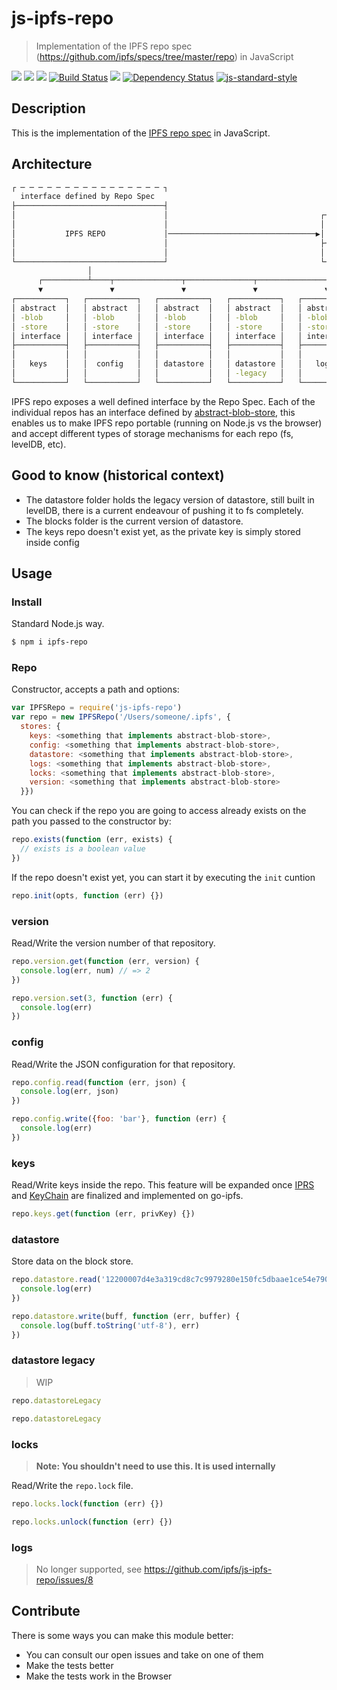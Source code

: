 js-ipfs-repo
============

> Implementation of the IPFS repo spec (https://github.com/ipfs/specs/tree/master/repo) in JavaScript

[![](https://img.shields.io/badge/made%20by-Protocol%20Labs-blue.svg?style=flat-square)](http://ipn.io) [![](https://img.shields.io/badge/project-IPFS-blue.svg?style=flat-square)](http://ipfs.io/) [![](https://img.shields.io/badge/freenode-%23ipfs-blue.svg?style=flat-square)](http://webchat.freenode.net/?channels=%23ipfs) [![Build Status](https://travis-ci.org/ipfs/js-ipfs-repo.svg)](https://travis-ci.org/ipfs/js-ipfs-repo) ![](https://img.shields.io/badge/coverage-86%25-yellow.svg?style=flat-square) [![Dependency Status](https://david-dm.org/diasdavid/js-peer-id.svg?style=flat-square)](https://david-dm.org/ipfs/js-ipfs-repo) [![js-standard-style](https://img.shields.io/badge/code%20style-standard-brightgreen.svg?style=flat-square)](https://github.com/feross/standard)

## Description

This is the implementation of the [IPFS repo spec](https://github.com/ipfs/specs/tree/master/repo) in JavaScript.

## Architecture

```bash
┌ ─ ─ ─ ─ ─ ─ ─ ─ ─ ─ ─ ─ ─ ─ ─ ─ ┐
  interface defined by Repo Spec
├─────────────────────────────────┤
│                                 │                                  ┌──────────────────────┐
│                                 │                                  │ abstract-blob-store  │
│           IPFS REPO             │─────────────────────────────────▶│     interface        │
│                                 │                                  ├──────────────────────┤
│                                 │                                  │      locks           │
└─────────────────────────────────┘                                  └──────────────────────┘
                 │
      ┌──────────┴────┬───────────────┬───────────────┬───────────────┬───────────────┐
      ▼               ▼               ▼               ▼               ▼               ▼
┌───────────┐   ┌───────────┐   ┌───────────┐   ┌───────────┐   ┌───────────┐   ┌───────────┐
│ abstract  │   │ abstract  │   │ abstract  │   │ abstract  │   │ abstract  │   │ abstract  │
│ -blob     │   │ -blob     │   │ -blob     │   │ -blob     │   │ -blob     │   │ -blob     │
│ -store    │   │ -store    │   │ -store    │   │ -store    │   │ -store    │   │ -store    │
│ interface │   │ interface │   │ interface │   │ interface │   │ interface │   │ interface │
├───────────┤   ├───────────┤   ├───────────┤   ├───────────┤   ├───────────┤   ├───────────┤
│           │   │           │   │           │   │           │   │           │   │           │
│   keys    │   │  config   │   │ datastore │   │ datastore │   │   logs    │   │  version  │
│           │   │           │   │           │   │ -legacy   │   │           │   │           │
└───────────┘   └───────────┘   └───────────┘   └───────────┘   └───────────┘   └───────────┘
```

IPFS repo exposes a well defined interface by the Repo Spec. Each of the individual repos has an interface defined by [abstract-blob-store](https://github.com/maxogden/abstract-blob-store), this enables us to make IPFS repo portable (running on Node.js vs the browser) and accept different types of storage mechanisms for each repo (fs, levelDB, etc).

## Good to know (historical context)

- The datastore folder holds the legacy version of datastore, still built in levelDB, there is a current endeavour of pushing it to fs completely.
- The blocks folder is the current version of datastore.
- The keys repo doesn't exist yet, as the private key is simply stored inside config

## Usage

### Install

Standard Node.js way.

```bash
$ npm i ipfs-repo
```

### Repo

Constructor, accepts a path and options:

```js
var IPFSRepo = require('js-ipfs-repo')
var repo = new IPFSRepo('/Users/someone/.ipfs', {
  stores: {
    keys: <something that implements abstract-blob-store>,
    config: <something that implements abstract-blob-store>,
    datastore: <something that implements abstract-blob-store>,
    logs: <something that implements abstract-blob-store>,
    locks: <something that implements abstract-blob-store>,
    version: <something that implements abstract-blob-store>
  }})
```

You can check if the repo you are going to access already exists on the path you passed to the constructor by:

```js
repo.exists(function (err, exists) {
  // exists is a boolean value
})
```

If the repo doesn't exist yet, you can start it by executing the `init` cuntion

```js
repo.init(opts, function (err) {})
```

### version

Read/Write the version number of that repository.

```js
repo.version.get(function (err, version) {
  console.log(err, num) // => 2
})

repo.version.set(3, function (err) {
  console.log(err)
})
```

### config

Read/Write the JSON configuration for that repository.

```js
repo.config.read(function (err, json) {
  console.log(err, json)
})

repo.config.write({foo: 'bar'}, function (err) {
  console.log(err)
})
```

### keys

Read/Write keys inside the repo. This feature will be expanded once [IPRS](https://github.com/ipfs/specs/tree/master/records) and [KeyChain](https://github.com/ipfs/specs/tree/master/keychain) are finalized and implemented on go-ipfs.

```js
repo.keys.get(function (err, privKey) {})
```

### datastore

Store data on the block store.

```js
repo.datastore.read('12200007d4e3a319cd8c7c9979280e150fc5dbaae1ce54e790f84ae5fd3c3c1a0475', function (err, buff) {
  console.log(err)
})
```

```js
repo.datastore.write(buff, function (err, buffer) {
  console.log(buff.toString('utf-8'), err)
})
```

### datastore legacy

> WIP

```js
repo.datastoreLegacy
```

```js
repo.datastoreLegacy
```

### locks

> **Note: You shouldn't need to use this. It is used internally**

Read/Write the `repo.lock` file.

```js
repo.locks.lock(function (err) {})

repo.locks.unlock(function (err) {})
```

### logs

> No longer supported, see https://github.com/ipfs/js-ipfs-repo/issues/8

## Contribute

There is some ways you can make this module better:

- You can consult our open issues and take on one of them
- Make the tests better
- Make the tests work in the Browser
